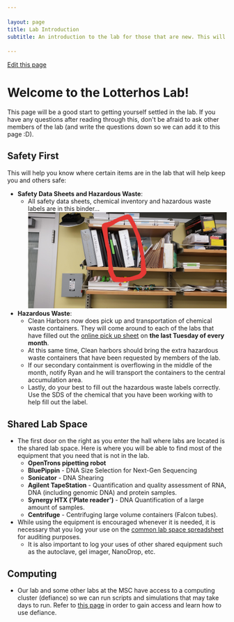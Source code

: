 ```yaml
---

layout: page
title: Lab Introduction
subtitle: An introduction to the lab for those that are new. This will help you orient yourself to where things can be found and how to access them.

---
```


[Edit this page](https://github.com/DrK-Lo/lotterhoslabprotocols/edit/gh-pages/general_welcome.md)

# Welcome to the Lotterhos Lab!

This page will be a good start to getting yourself settled in the lab. If you
have any questions after reading through this, don't be afraid to ask other
members of the lab (and write the questions down so we can add it to this page
:D).  

## Safety First

This will help you know where certain items are in the lab that will help keep you and others safe:

* __Safety Data Sheets and Hazardous Waste__:
  * All safety data sheets, chemical inventory and hazardous waste labels are in this binder...
    ![Alt text](/img/labSafetyBinder.jpg)
* __Hazardous Waste__:
  * Clean Harbors now does pick up and transportation of chemical waste
    containers. They will come around to each of the labs that have filled out
    the [online pick up sheet](https://ehsa.nunet.neu.edu/neu_wp) on __the last Tuesday of every month__.
  * At this same time, Clean harbors should bring the extra hazardous waste
    containers that have been requested by members of the lab.
  * If our secondary containment is overflowing in the middle of the month,
    notify Ryan and he will transport the containers to the central accumulation
    area.
  * Lastly, do your best to fill out the hazardous waste labels correctly. Use
    the SDS of the chemical that you have been working with to help fill out the
    label.

## Shared Lab Space

* The first door on the right as you enter the hall where labs are located is
  the shared lab space. Here is where you will be able to find most of the
  equipment that you need that is not in the lab.
  * __OpenTrons pipetting robot__
  * __BluePippin__ - DNA Size Selection for Next-Gen Sequencing
  * __Sonicator__ - DNA Shearing
  * __Agilent TapeStation__ - Quantification and quality assessment of RNA, DNA
    (including genomic DNA) and protein samples.
  * __Synergy HTX ('Plate reader')__ - DNA Quantification of a large amount of samples.
  * __Centrifuge__ - Centrifuging large volume containers (Falcon tubes).
* While using the equipment is encouraged whenever it is needed, it is necessary
  that you log your use on the [common lab space spreadsheet](https://docs.google.com/spreadsheets/d/1M0RQYTqQwLS7puzn443S4CVAufBNgKyocfamQ179edU/edit#gid=0) for auditing
  purposes.
  * It is also important to log your uses of other shared equipment such as the autoclave, gel imager, NanoDrop, etc.

## Computing

* Our lab and some other labs at the MSC have access to a computing cluster
  (defiance) so we can run scripts and simulations that may take days to run.
  Refer to [this page](https://drk-lo.github.io/lotterhoslabprotocols/defiance/)
  in order to gain access and learn how to use defiance.

